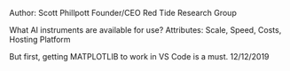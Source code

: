 Author:  Scott Phillpott
Founder/CEO Red Tide Research Group 

What AI instruments are available for use?
    Attributes: Scale, Speed, Costs, Hosting Platform

But first, getting MATPLOTLIB to work in VS Code is a must. 12/12/2019
